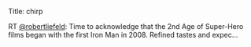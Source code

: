 Title: chirp

RT <a href="http://twitter.com/robertliefeld">@robertliefeld</a>: Time to acknowledge that the 2nd Age of Super-Hero films began with the first Iron Man in 2008. Refined tastes and expec…
